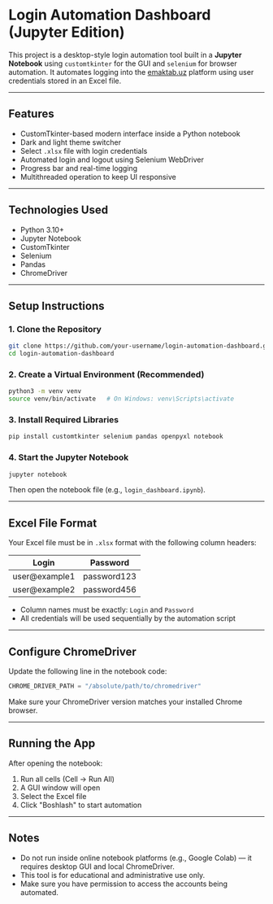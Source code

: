 # Login Automation Dashboard (Jupyter Edition)

This project is a desktop-style login automation tool built in a **Jupyter Notebook** using `customtkinter` for the GUI and `selenium` for browser automation. It automates logging into the [emaktab.uz](https://login.emaktab.uz/) platform using user credentials stored in an Excel file.

---

## Features

- CustomTkinter-based modern interface inside a Python notebook
- Dark and light theme switcher
- Select `.xlsx` file with login credentials
- Automated login and logout using Selenium WebDriver
- Progress bar and real-time logging
- Multithreaded operation to keep UI responsive

---

## Technologies Used

- Python 3.10+
- Jupyter Notebook
- CustomTkinter
- Selenium
- Pandas
- ChromeDriver

---

## Setup Instructions

### 1. Clone the Repository

```bash
git clone https://github.com/your-username/login-automation-dashboard.git
cd login-automation-dashboard
````

### 2. Create a Virtual Environment (Recommended)

```bash
python3 -m venv venv
source venv/bin/activate   # On Windows: venv\Scripts\activate
```

### 3. Install Required Libraries

```bash
pip install customtkinter selenium pandas openpyxl notebook
```

### 4. Start the Jupyter Notebook

```bash
jupyter notebook
```

Then open the notebook file (e.g., `login_dashboard.ipynb`).

---

## Excel File Format

Your Excel file must be in `.xlsx` format with the following column headers:

| Login          | Password    |
| -------------- | ----------- |
| user\@example1 | password123 |
| user\@example2 | password456 |

* Column names must be exactly: `Login` and `Password`
* All credentials will be used sequentially by the automation script

---

## Configure ChromeDriver

Update the following line in the notebook code:

```python
CHROME_DRIVER_PATH = "/absolute/path/to/chromedriver"
```

Make sure your ChromeDriver version matches your installed Chrome browser.

---

## Running the App

After opening the notebook:

1. Run all cells (Cell → Run All)
2. A GUI window will open
3. Select the Excel file
4. Click "Boshlash" to start automation

---

## Notes

* Do not run inside online notebook platforms (e.g., Google Colab) — it requires desktop GUI and local ChromeDriver.
* This tool is for educational and administrative use only.
* Make sure you have permission to access the accounts being automated.
